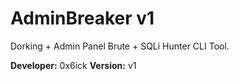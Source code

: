 # AdminBreaker v1

Dorking + Admin Panel Brute + SQLi Hunter CLI Tool.

**Developer:** 0x6ick
**Version:** v1
